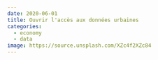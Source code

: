 ```yaml
---
date: 2020-06-01
title: Ouvrir l'accès aux données urbaines
categories:
  - economy
  - data
image: https://source.unsplash.com/XZc4f2XZc84
---
```

